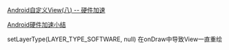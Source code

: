 [Android自定义View(八) -- 硬件加速](https://www.jianshu.com/p/7a832e074b69)

[Android硬件加速小结](https://blog.csdn.net/xingzhong128/article/details/79954888)

setLayerType(LAYER_TYPE_SOFTWARE, null) 在onDraw中导致View一直重绘
